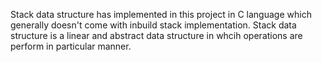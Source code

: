 Stack data structure has implemented in this project in C language which generally doesn't come with inbuild stack implementation.
Stack data structure is a linear and abstract data structure in whcih operations are perform in particular manner.
